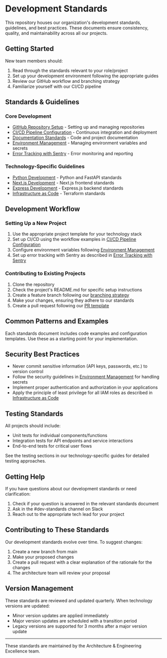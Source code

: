 # Development Standards

This repository houses our organization's development standards, guidelines, and best practices. These documents ensure consistency, quality, and maintainability across all our projects.

## Getting Started

New team members should:

1. Read through the standards relevant to your role/project
2. Set up your development environment following the appropriate guides
3. Review our GitHub workflow and branching strategy
4. Familiarize yourself with our CI/CD pipeline

## Standards & Guidelines

### Core Development

- [GitHub Repository Setup](REPO_SETUP.md) - Setting up and managing repositories
- [CI/CD Pipeline Configuration](CI_CD.md) - Continuous integration and deployment
- [Documentation Standards](DOCUMENTATION.md) - Code and project documentation
- [Environment Management](ENV_MANAGEMENT.md) - Managing environment variables and secrets
- [Error Tracking with Sentry](SENTRY.md) - Error monitoring and reporting

### Technology-Specific Guidelines

- [Python Development](PYTHON.md) - Python and FastAPI standards
- [Next.js Development](NEXT.md) - Next.js frontend standards
- [Express Development](EXPRESS.md) - Express.js backend standards
- [Infrastructure as Code](IAC.md) - Terraform standards

## Development Workflow

### Setting Up a New Project

1. Use the appropriate project template for your technology stack
2. Set up CI/CD using the workflow examples in [CI/CD Pipeline Configuration](CI_CD.md)
3. Configure environment variables following [Environment Management](ENV_MANAGEMENT.md)
4. Set up error tracking with Sentry as described in [Error Tracking with Sentry](SENTRY.md)

### Contributing to Existing Projects

1. Clone the repository
2. Check the project's README.md for specific setup instructions
3. Create a feature branch following our [branching strategy](REPO_SETUP.md#branching-strategy)
4. Make your changes, ensuring they adhere to our standards
5. Create a pull request following our [PR template](REPO_SETUP.md#repository-structure)

## Common Patterns and Examples

Each standards document includes code examples and configuration templates. Use these as a starting point for your implementation.

## Security Best Practices

- Never commit sensitive information (API keys, passwords, etc.) to version control
- Follow the security guidelines in [Environment Management](ENV_MANAGEMENT.md) for handling secrets
- Implement proper authentication and authorization in your applications
- Apply the principle of least privilege for all IAM roles as described in [Infrastructure as Code](IAC.md#security-best-practices)

## Testing Standards

All projects should include:

- Unit tests for individual components/functions
- Integration tests for API endpoints and service interactions
- End-to-end tests for critical user flows

See the testing sections in our technology-specific guides for detailed testing approaches.

## Getting Help

If you have questions about our development standards or need clarification:

1. Check if your question is answered in the relevant standards document
2. Ask in the #dev-standards channel on Slack
3. Reach out to the appropriate tech lead for your project

## Contributing to These Standards

Our development standards evolve over time. To suggest changes:

1. Create a new branch from main
2. Make your proposed changes
3. Create a pull request with a clear explanation of the rationale for the changes
4. The architecture team will review your proposal

## Version Management

These standards are reviewed and updated quarterly. When technology versions are updated:
- Minor version updates are applied immediately
- Major version updates are scheduled with a transition period
- Legacy versions are supported for 3 months after a major version update

---

These standards are maintained by the Architecture & Engineering Excellence team.
